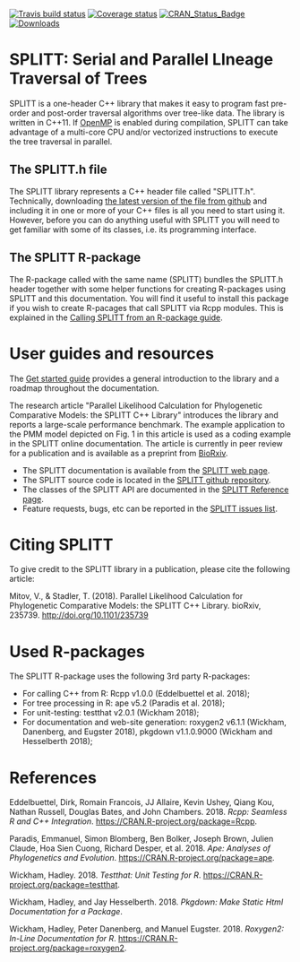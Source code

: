 
<!-- README.md is generated from README.Rmd. Please edit that file -->
[![Travis build status](https://travis-ci.org/venelin/SPLITT.svg?branch=master)](https://travis-ci.org/venelin/SPLITT) [![Coverage status](https://codecov.io/gh/venelin/SPLITT/branch/master/graph/badge.svg)](https://codecov.io/github/venelin/SPLITT?branch=master) [![CRAN\_Status\_Badge](http://www.r-pkg.org/badges/version/SPLITT?color=blue)](http://cran.r-project.org/web/packages/SPLITT) [![Downloads](http://cranlogs.r-pkg.org/badges/SPLITT?color=blue)](http://cran.rstudio.com/package=SPLITT)

SPLITT: Serial and Parallel LIneage Traversal of Trees
======================================================

SPLITT is a one-header C++ library that makes it easy to program fast pre-order and post-order traversal algorithms over tree-like data. The library is written in C++11. If [OpenMP](https://www.openmp.org) is enabled during compilation, SPLITT can take advantage of a multi-core CPU and/or vectorized instructions to execute the tree traversal in parallel.

The SPLITT.h file
-----------------

The SPLITT library represents a C++ header file called "SPLITT.h". Technically, downloading [the latest version of the file from github](https://github.com/venelin/SPLITT/raw/master/src/SPLITT.h) and including it in one or more of your C++ files is all you need to start using it. However, before you can do anything useful with SPLITT you will need to get familiar with some of its classes, i.e. its programming interface.

The SPLITT R-package
--------------------

The R-package called with the same name (SPLITT) bundles the SPLITT.h header together with some helper functions for creating R-packages using SPLITT and this documentation. You will find it useful to install this package if you wish to create R-pacages that call SPLITT via Rcpp modules. This is explained in the [Calling SPLITT from an R-package guide](https://venelin.github.io/SPLITT/articles/SPLITTRcppModules.html).

User guides and resources
=========================

The [Get started guide](https://venelin.github.io/SPLITT/articles/SPLITT.html) provides a general introduction to the library and a roadmap throughout the documentation.

The research article "Parallel Likelihood Calculation for Phylogenetic Comparative Models: the SPLITT C++ Library" introduces the library and reports a large-scale performance benchmark. The example application to the PMM model depicted on Fig. 1 in this article is used as a coding example in the SPLITT online documentation. The article is currently in peer review for a publication and is available as a preprint from [BioRxiv](https://www.biorxiv.org/content/early/2018/10/29/235739).

-   The SPLITT documentation is available from the [SPLITT web page](https://venelin.github.io/SPLITT).
-   The SPLITT source code is located in the [SPLITT github repository](https://github.com/venelin/SPLITT).
-   The classes of the SPLITT API are documented in the [SPLITT Reference page](https://venelin.github.io/SPLITT/reference/SPLITT.html).
-   Feature requests, bugs, etc can be reported in the [SPLITT issues list](https://github.com/venelin/SPLITT/issues).

Citing SPLITT
=============

To give credit to the SPLITT library in a publication, please cite the following article:

Mitov, V., & Stadler, T. (2018). Parallel Likelihood Calculation for Phylogenetic Comparative Models: the SPLITT C++ Library. bioRxiv, 235739. <http://doi.org/10.1101/235739>

Used R-packages
===============

The SPLITT R-package uses the following 3rd party R-packages:

-   For calling C++ from R: Rcpp v1.0.0 (Eddelbuettel et al. 2018);
-   For tree processing in R: ape v5.2 (Paradis et al. 2018);
-   For unit-testing: testthat v2.0.1 (Wickham 2018);
-   For documentation and web-site generation: roxygen2 v6.1.1 (Wickham, Danenberg, and Eugster 2018), pkgdown v1.1.0.9000 (Wickham and Hesselberth 2018);

References
==========

Eddelbuettel, Dirk, Romain Francois, JJ Allaire, Kevin Ushey, Qiang Kou, Nathan Russell, Douglas Bates, and John Chambers. 2018. *Rcpp: Seamless R and C++ Integration*. <https://CRAN.R-project.org/package=Rcpp>.

Paradis, Emmanuel, Simon Blomberg, Ben Bolker, Joseph Brown, Julien Claude, Hoa Sien Cuong, Richard Desper, et al. 2018. *Ape: Analyses of Phylogenetics and Evolution*. <https://CRAN.R-project.org/package=ape>.

Wickham, Hadley. 2018. *Testthat: Unit Testing for R*. <https://CRAN.R-project.org/package=testthat>.

Wickham, Hadley, and Jay Hesselberth. 2018. *Pkgdown: Make Static Html Documentation for a Package*.

Wickham, Hadley, Peter Danenberg, and Manuel Eugster. 2018. *Roxygen2: In-Line Documentation for R*. <https://CRAN.R-project.org/package=roxygen2>.
